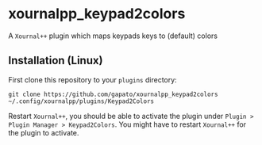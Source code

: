 # xournalpp_keypad2colors
A `Xournal++` plugin which maps keypads keys to (default) colors

## Installation (Linux)

First clone this repository to your `plugins` directory:

    git clone https://github.com/gapato/xournalpp_keypad2colors ~/.config/xournalpp/plugins/Keypad2Colors

Restart `Xournal++`, you should be able to activate the plugin under `Plugin > Plugin Manager > Keypad2Colors`.
You might have to restart `Xournal++` for the plugin to activate.
